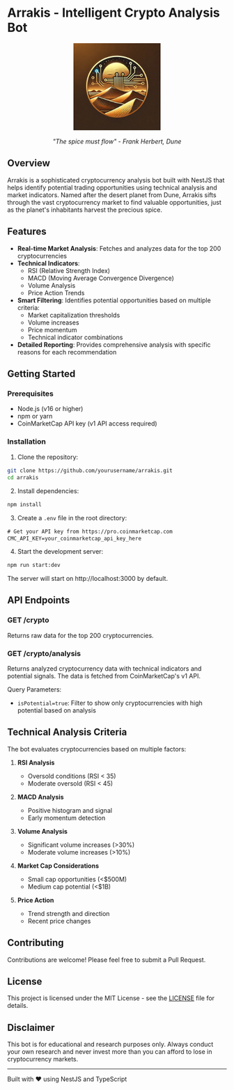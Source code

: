 # Arrakis - Intelligent Crypto Analysis Bot

<div align="center">
  <img src="docs/assets/logo.jpeg" alt="Arrakis Logo" width="200"/>
  
  *"The spice must flow" - Frank Herbert, Dune*
</div>

## Overview

Arrakis is a sophisticated cryptocurrency analysis bot built with NestJS that helps identify potential trading opportunities using technical analysis and market indicators. Named after the desert planet from Dune, Arrakis sifts through the vast cryptocurrency market to find valuable opportunities, just as the planet's inhabitants harvest the precious spice.

## Features

- **Real-time Market Analysis**: Fetches and analyzes data for the top 200 cryptocurrencies
- **Technical Indicators**:
  - RSI (Relative Strength Index)
  - MACD (Moving Average Convergence Divergence)
  - Volume Analysis
  - Price Action Trends
- **Smart Filtering**: Identifies potential opportunities based on multiple criteria:
  - Market capitalization thresholds
  - Volume increases
  - Price momentum
  - Technical indicator combinations
- **Detailed Reporting**: Provides comprehensive analysis with specific reasons for each recommendation

## Getting Started

### Prerequisites

- Node.js (v16 or higher)
- npm or yarn
- CoinMarketCap API key (v1 API access required)

### Installation

1. Clone the repository:
```bash
git clone https://github.com/yourusername/arrakis.git
cd arrakis
```

2. Install dependencies:
```bash
npm install
```

3. Create a `.env` file in the root directory:
```env
# Get your API key from https://pro.coinmarketcap.com
CMC_API_KEY=your_coinmarketcap_api_key_here
```

4. Start the development server:
```bash
npm run start:dev
```

The server will start on http://localhost:3000 by default.

## API Endpoints

### GET /crypto
Returns raw data for the top 200 cryptocurrencies.

### GET /crypto/analysis
Returns analyzed cryptocurrency data with technical indicators and potential signals. The data is fetched from CoinMarketCap's v1 API.

Query Parameters:
- `isPotential=true`: Filter to show only cryptocurrencies with high potential based on analysis

## Technical Analysis Criteria

The bot evaluates cryptocurrencies based on multiple factors:

1. **RSI Analysis**
   - Oversold conditions (RSI < 35)
   - Moderate oversold (RSI < 45)

2. **MACD Analysis**
   - Positive histogram and signal
   - Early momentum detection

3. **Volume Analysis**
   - Significant volume increases (>30%)
   - Moderate volume increases (>10%)

4. **Market Cap Considerations**
   - Small cap opportunities (<$500M)
   - Medium cap potential (<$1B)

5. **Price Action**
   - Trend strength and direction
   - Recent price changes

## Contributing

Contributions are welcome! Please feel free to submit a Pull Request.

## License

This project is licensed under the MIT License - see the [LICENSE](LICENSE) file for details.

## Disclaimer

This bot is for educational and research purposes only. Always conduct your own research and never invest more than you can afford to lose in cryptocurrency markets.

---

Built with ❤️ using NestJS and TypeScript
